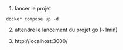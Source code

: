 1. lancer le projet 
```console
docker compose up -d
```
2. attendre le lancement du projet go (~1min)

3. http://localhost:3000/

